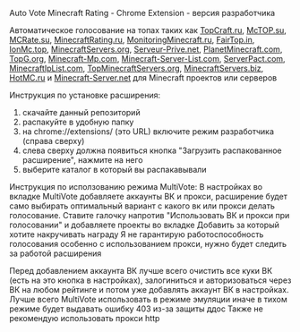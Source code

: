 Auto Vote Minecraft Rating - Chrome Extension - версия разработчика

Автоматическое голосование на топах таких как [TopCraft.ru](http://topcraft.ru/), [McTOP.su](https://mctop.su/), [MCRate.su](http://mcrate.su/), [MinecraftRating.ru](http://minecraftrating.ru/), [MonitoringMinecraft.ru](http://monitoringminecraft.ru/), [FairTop.in](https://fairtop.in/), [IonMc.top](https://ionmc.top/), [MinecraftServers.org](https://minecraftservers.org/), [Serveur-Prive.net](https://serveur-prive.net/minecraft), [PlanetMinecraft.com](https://www.planetminecraft.com/), [TopG.org](https://topg.org/Minecraft), [Minecraft-Mp.com](https://minecraft-mp.com/), [Minecraft-Server-List.com](http://minecraft-server-list.com/), [ServerPact.com](https://www.serverpact.com/), [MinecraftIpList.com](https://www.minecraftiplist.com/), [TopMinecraftServers.org](https://topminecraftservers.org/), [MinecraftServers.biz](http://minecraftservers.biz/), [HotMC.ru](https://hotmc.ru/) и [Minecraft-Server.net](https://minecraft-server.net/) для Minecraft проектов или серверов

Инструкция по установке расширения:
1. скачайте данный репозиторий
2. распакуйте в удобную папку
3. на chrome://extensions/ (это URL) включите режим разработчика (справа сверху)
4. слева сверху должна появиться кнопка "Загрузить распакованное расширение", нажмите на него
5. выберите каталог в который вы распакавывали

Инструкция по исползованию режима MultiVote:
В настройках во вкладке MultiVote добавляете аккаунты ВК и прокси, расширение будет само выбирать оптимальный вариант с какого вк или прокси делать голосование.
Ставите галочку напротив "Использовать ВК и прокси при голосовании" и добавляете проекты во вкладке Добавить за который хотите накручивать награду
Я не гарантирую работоспособность голосования особенно с использованием прокси, нужно будет следить за работой расширения

Перед добавлением аккаунта ВК лучше всего очистить все куки ВК (есть на это кнопка в настройках), залогиниться и авторизоваться через ВК на любом рейтинге и потом уже добавлять аккаунт ВК в настройках.
Лучше всего MultiVote использовать в режиме эмуляции иначе в тихом режиме будет выдавать ошибку 403 из-за защиты ддос
Также не рекомендую использовать прокси http